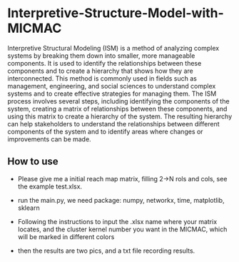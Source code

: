 # Interpretive-Structure-Model-with-MICMAC
Interpretive Structural Modeling (ISM) is a method of analyzing complex systems by breaking them down into smaller, 
more manageable components. 
It is used to identify the relationships between these components and to create a hierarchy that shows how they are interconnected. 
This method is commonly used in fields such as management, engineering, 
and social sciences to understand complex systems and to create effective strategies for managing them. The ISM process involves several steps, 
including identifying the components of the system, creating a matrix of relationships between these components, 
and using this matrix to create a hierarchy of the system. 
The resulting hierarchy can help stakeholders to understand the relationships between different components of the system and to identify areas 
where changes or improvements can be made.

## How to use
- Please give me a initial reach map matrix, filling 2->N rols and cols, see the example test.xlsx.

- run the main.py, we need package: numpy, networkx, time, matplotlib, sklearn

- Following the instructions to input the .xlsx name where your matrix locates, and the cluster kernel number you want in the MICMAC, which will be marked in different colors

- then the results are two pics, and a txt file recording results.
